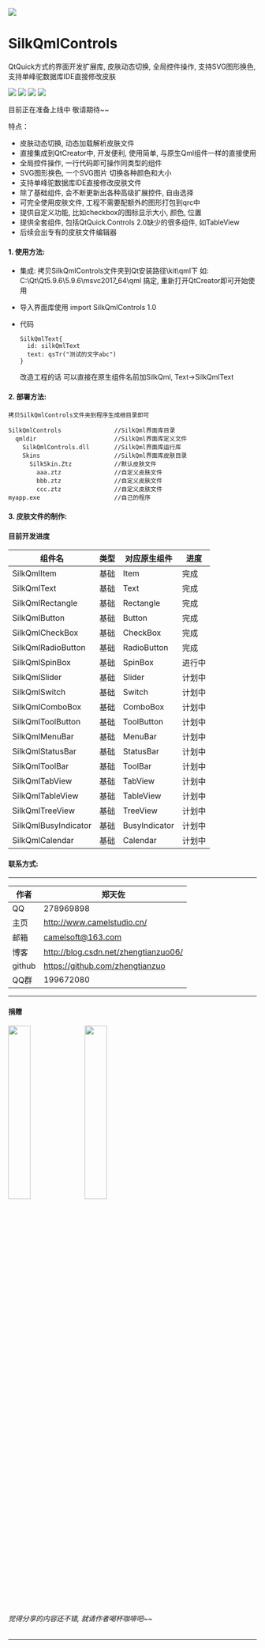 ![](https://github.com/zhengtianzuo/SilkQmlControls/blob/master/SilkQmlControls.jpg?raw=true)

# SilkQmlControls
QtQuick方式的界面开发扩展库, 皮肤动态切换, 全局控件操作, 支持SVG图形换色, 支持单峰驼数据库IDE直接修改皮肤

![](https://img.shields.io/badge/%E7%89%88%E6%9D%83%E8%AE%B8%E5%8F%AF-MIT-orange.svg)
![](https://img.shields.io/badge/Qt-5.10-blue.svg)
![](https://img.shields.io/badge/%E7%89%88%E6%9C%AC-1.0.0.0-blue.svg)
![](https://img.shields.io/badge/%E7%BC%96%E8%AF%91-%E6%88%90%E5%8A%9F-brightgreen.svg)

目前正在准备上线中 敬请期待~~

特点：
* 皮肤动态切换, 动态加载解析皮肤文件
* 直接集成到QtCreator中, 开发便利, 使用简单, 与原生Qml组件一样的直接使用
* 全局控件操作, 一行代码即可操作同类型的组件
* SVG图形换色, 一个SVG图片 切换各种颜色和大小
* 支持单峰驼数据库IDE直接修改皮肤文件
* 除了基础组件, 会不断更新出各种高级扩展控件, 自由选择
* 可完全使用皮肤文件, 工程不需要配额外的图形打包到qrc中
* 提供自定义功能, 比如checkbox的图标显示大小, 颜色, 位置
* 提供全套组件, 包括QtQuick.Controls 2.0缺少的很多组件, 如TableView
* 后续会出专有的皮肤文件编辑器

#### 1. 使用方法:
  * 集成:
	拷贝SilkQmlControls文件夹到Qt安装路径\kit\qml下
	如: C:\Qt\Qt5.9.6\5.9.6\msvc2017_64\qml
	搞定, 重新打开QtCreator即可开始使用

  * 导入界面库使用
	import SilkQmlControls 1.0

  * 代码
	```
	SilkQmlText{
	  id: silkQmlText
	  text: qsTr("测试的文字abc")
	}
	```
	改造工程的话 可以直接在原生组件名前加SilkQml, Text->SilkQmlText

#### 2. 部署方法:
	拷贝SilkQmlControls文件夹到程序生成根目录即可
```
SilkQmlControls               //SilkQml界面库目录
  qmldir                      //SilkQml界面库定义文件
    SilkQmlControls.dll       //SilkQml界面库运行库
    Skins                     //SilkQml界面库皮肤目录
      SilkSkin.Ztz            //默认皮肤文件
        aaa.ztz               //自定义皮肤文件
        bbb.ztz               //自定义皮肤文件
        ccc.ztz               //自定义皮肤文件
myapp.exe                     //自己的程序
```

#### 3. 皮肤文件的制作:




#### 目前开发进度
|组件名|类型|对应原生组件|进度
|---|---|---|---
|SilkQmlItem|基础|Item|完成
|SilkQmlText|基础|Text|完成
|SilkQmlRectangle|基础|Rectangle|完成
|SilkQmlButton|基础|Button|完成
|SilkQmlCheckBox|基础|CheckBox|完成
|SilkQmlRadioButton|基础|RadioButton|完成
|SilkQmlSpinBox|基础|SpinBox|进行中
|SilkQmlSlider|基础|Slider|计划中
|SilkQmlSwitch|基础|Switch|计划中
|SilkQmlComboBox|基础|ComboBox|计划中
|SilkQmlToolButton|基础|ToolButton|计划中
|SilkQmlMenuBar|基础|MenuBar|计划中
|SilkQmlStatusBar|基础|StatusBar|计划中
|SilkQmlToolBar|基础|ToolBar|计划中
|SilkQmlTabView|基础|TabView|计划中
|SilkQmlTableView|基础|TableView|计划中
|SilkQmlTreeView|基础|TreeView|计划中
|SilkQmlBusyIndicator|基础|BusyIndicator|计划中
|SilkQmlCalendar|基础|Calendar|计划中


#### 联系方式:
***
|作者|郑天佐|
|---|---
|QQ|278969898
|主页|http://www.camelstudio.cn/
|邮箱|camelsoft@163.com
|博客|http://blog.csdn.net/zhengtianzuo06/
|github|https://github.com/zhengtianzuo
|QQ群|199672080|![](https://github.com/zhengtianzuo/zhengtianzuo.github.io/blob/master/qqgroup.jpg?raw=true)





***
#### **捐赠**
<img src="https://github.com/zhengtianzuo/zhengtianzuo.github.io/blob/master/weixin.jpg?raw=true" width="30%" height="30%" />           <img src="https://github.com/zhengtianzuo/zhengtianzuo.github.io/blob/master/zhifubao.jpg?raw=true" width="30%" height="30%" />

###### 觉得分享的内容还不错, 就请作者喝杯咖啡吧~~
***
